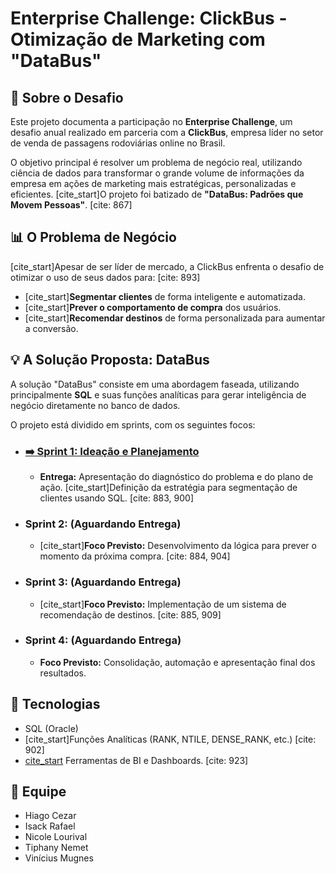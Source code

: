 # Enterprise Challenge: ClickBus - Otimização de Marketing com "DataBus"

## 🎯 Sobre o Desafio

Este projeto documenta a participação no **Enterprise Challenge**, um desafio anual realizado em parceria com a **ClickBus**, empresa líder no setor de venda de passagens rodoviárias online no Brasil.

O objetivo principal é resolver um problema de negócio real, utilizando ciência de dados para transformar o grande volume de informações da empresa em ações de marketing mais estratégicas, personalizadas e eficientes. [cite_start]O projeto foi batizado de **"DataBus: Padrões que Movem Pessoas"**. [cite: 867]

## 📊 O Problema de Negócio

[cite_start]Apesar de ser líder de mercado, a ClickBus enfrenta o desafio de otimizar o uso de seus dados para: [cite: 893]
* [cite_start]**Segmentar clientes** de forma inteligente e automatizada. 
* [cite_start]**Prever o comportamento de compra** dos usuários. 
* [cite_start]**Recomendar destinos** de forma personalizada para aumentar a conversão. 

## 💡 A Solução Proposta: DataBus

A solução "DataBus" consiste em uma abordagem faseada, utilizando principalmente **SQL** e suas funções analíticas para gerar inteligência de negócio diretamente no banco de dados.

O projeto está dividido em sprints, com os seguintes focos:

* ### [➡️ Sprint 1: Ideação e Planejamento](./Sprint_1_Ideacao_e_Planejamento/)
    * **Entrega:** Apresentação do diagnóstico do problema e do plano de ação. [cite_start]Definição da estratégia para segmentação de clientes usando SQL. [cite: 883, 900]

* ### Sprint 2: (Aguardando Entrega)
    * [cite_start]**Foco Previsto:** Desenvolvimento da lógica para prever o momento da próxima compra. [cite: 884, 904]

* ### Sprint 3: (Aguardando Entrega)
    * [cite_start]**Foco Previsto:** Implementação de um sistema de recomendação de destinos. [cite: 885, 909]

* ### Sprint 4: (Aguardando Entrega)
    * **Foco Previsto:** Consolidação, automação e apresentação final dos resultados.

## 🚀 Tecnologias
* SQL (Oracle)
* [cite_start]Funções Analíticas (RANK, NTILE, DENSE_RANK, etc.) [cite: 902]
* [cite_start](Futuramente) Ferramentas de BI e Dashboards. [cite: 923]

## 👥 Equipe
* Hiago Cezar
* Isack Rafael
* Nicole Lourival
* Tiphany Nemet
* Vinícius Mugnes